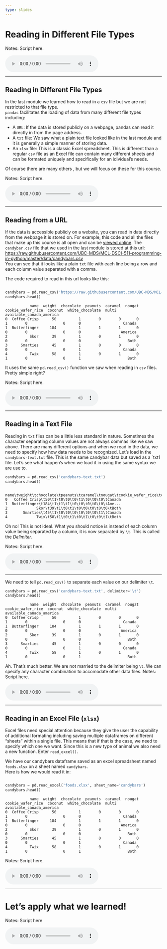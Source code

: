 ```yaml
---
type: slides
---
```


# Reading in Different File Types

Notes: Script here.

<html>

<audio controls >

<source src="placeholder_audio.mp3" />

</audio>

</html>

---

## Reading in Different File Types

In the last module we learned how to read in a `csv` file but we are not
restricted to that file type.  
`pandas` facilitates the loading of data from many different file types
including:

  - A `URL`: If the data is stored publicly on a webpage, pandas can
    read it directly in from the page address.
  - A `txt` file: We saw what a plain text file looked like in the last
    module and it is generally a simple manner of storing data.  
  - An `xlsx` file: This is a classic Excel spreadsheet. This is
    different than a regular `csv` file as an Excel file can contain
    many different sheets and can be formated uniquely and specifically
    for an idividual’s needs.

Of course there are many others , but we will focus on these for this
course.

Notes: Script here.

<html>

<audio controls >

<source src="placeholder_audio.mp3" />

</audio>

</html>

---

## Reading from a URL

If the data is accessible publicly on a website, you can read in data
directly from the webpage it is stored on. For example, this code and
all the files that make up this course is all open and can be [viewed
online](https://github.com/UBC-MDS/MCL-DSCI-511-programming-in-python).
The `candybar.csv` file that we used in the last module is stored at
this
url:  
<https://raw.githubusercontent.com/UBC-MDS/MCL-DSCI-511-programming-in-python/master/data/candybars.csv>  
You can see that it looks like a plain `txt` file with each line being a
row and each column value separated with a comma.

The code required to read in this url looks like this:

``` python

candybars = pd.read_csv('https://raw.githubusercontent.com/UBC-MDS/MCL-DSCI-511-programming-in-python/master/data/candybars.csv')
candybars.head()
```

```out
           name  weight  chocolate  peanuts  caramel  nougat  cookie_wafer_rice  coconut  white_chocolate  multi available_canada_america
0  Coffee Crisp      50          1        0        0       0                  1        0                0      0                   Canada
1  Butterfinger     184          1        1        1       0                  0        0                0      0                  America
2          Skor      39          1        0        1       0                  0        0                0      0                     Both
3      Smarties      45          1        0        0       0                  0        0                0      1                   Canada
4          Twix      58          1        0        1       0                  1        0                0      1                     Both
```

It uses the same `pd.read_csv()` function we saw when reading in `csv`
files.  
Pretty simple right?

Notes: Script here.

<html>

<audio controls >

<source src="placeholder_audio.mp3" />

</audio>

</html>

---

## Reading in a Text File

Reading in `txt` files can be a little less standard in nature.
Sometimes the character separating column values are not always commas
like we saw above. There are many different options and when we read in
the data, we need to specify how how data needs to be recognized. Let’s
load in the `candybars-text.txt` file. This is the same candybar data
but saved as a \`txt1 file. Let’s see what happen’s when we load it in
using the same syntax we are use to.

``` python
candybars = pd.read_csv('candybars-text.txt')
candybars.head()
```

```out
  name\tweight\tchocolate\tpeanuts\tcaramel\tnougat\tcookie_wafer_rice\tcoconut\twhite_chocolate\tmulti\tavailable_canada_america
0   Coffee Crisp\t50\t1\t0\t0\t0\t1\t0\t0\t0\tCanada                                                                             
1  Butterfinger\t184\t1\t1\t1\t0\t0\t0\t0\t0\tAme...                                                                             
2             Skor\t39\t1\t0\t1\t0\t0\t0\t0\t0\tBoth                                                                             
3       Smarties\t45\t1\t0\t0\t0\t0\t0\t0\t1\tCanada                                                                             
4             Twix\t58\t1\t0\t1\t0\t1\t0\t0\t1\tBoth
```

Oh no\! This is not ideal. What you should notice is instead of each
column value being separated by a column, it is now separated by `\t`.
This is called the *Delimiter*.

Notes: Script here.

<html>

<audio controls >

<source src="placeholder_audio.mp3" />

</audio>

</html>

---

We need to tell `pd.read_csv()` to separate each value on our delimiter
`\t`.

``` python
candybars = pd.read_csv('candybars-text.txt', delimiter='\t')
candybars.head()
```

```out
           name  weight  chocolate  peanuts  caramel  nougat  cookie_wafer_rice  coconut  white_chocolate  multi available_canada_america
0  Coffee Crisp      50          1        0        0       0                  1        0                0      0                   Canada
1  Butterfinger     184          1        1        1       0                  0        0                0      0                  America
2          Skor      39          1        0        1       0                  0        0                0      0                     Both
3      Smarties      45          1        0        0       0                  0        0                0      1                   Canada
4          Twix      58          1        0        1       0                  1        0                0      1                     Both
```

Ah. That’s much better. We are not married to the delimiter being `\t`.
We can specify any character combination to accomodate other data files.
Notes: Script here.

<html>

<audio controls >

<source src="placeholder_audio.mp3" />

</audio>

</html>

---

## Reading in an Excel File (`xlsx`)

Excel files need special attention because they give the user the
capability of additional formating including saving multiple dataframes
on different “sheets” within a single file. This means that if that is
the case, we need to specify which one we want. Since this is a new type
of animal we also need a new function. Enter `read_excel()`.

We have our candybars dataframe saved as an excel spreadsheet named
`foods.xlsx` on a sheet named `candybars`.  
Here is how we would read it in:

``` python

candybars = pd.read_excel('foods.xlsx', sheet_name='candybars')
candybars.head()
```

```out
           name  weight  chocolate  peanuts  caramel  nougat  cookie_wafer_rice  coconut  white_chocolate  multi available_canada_america
0  Coffee Crisp      50          1        0        0       0                  1        0                0      0                   Canada
1  Butterfinger     184          1        1        1       0                  0        0                0      0                  America
2          Skor      39          1        0        1       0                  0        0                0      0                     Both
3      Smarties      45          1        0        0       0                  0        0                0      1                   Canada
4          Twix      58          1        0        1       0                  1        0                0      1                     Both
```

Notes: Script here.

<html>

<audio controls >

<source src="placeholder_audio.mp3" />

</audio>

</html>

---

# Let’s apply what we learned\!

Notes: Script here

<html>

<audio controls >

<source src="placeholder_audio.mp3" />

</audio>

</html>
